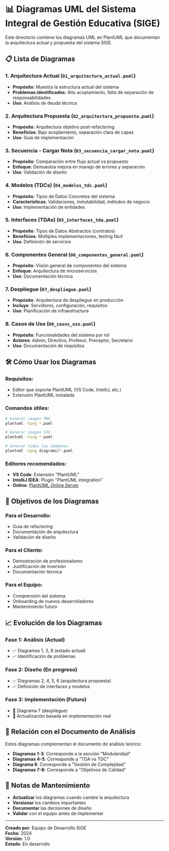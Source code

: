 # 📊 Diagramas UML del Sistema Integral de Gestión Educativa (SIGE)

Este directorio contiene los diagramas UML en PlantUML que documentan la arquitectura actual y propuesta del sistema SIGE.

## 📋 Lista de Diagramas

### 1. **Arquitectura Actual** (`01_arquitectura_actual.puml`)
- **Propósito**: Muestra la estructura actual del sistema
- **Problemas identificados**: Alto acoplamiento, falta de separación de responsabilidades
- **Uso**: Análisis de deuda técnica

### 2. **Arquitectura Propuesta** (`02_arquitectura_propuesta.puml`)
- **Propósito**: Arquitectura objetivo post-refactoring
- **Beneficios**: Bajo acoplamiento, separación clara de capas
- **Uso**: Guía de implementación

### 3. **Secuencia - Cargar Nota** (`03_secuencia_cargar_nota.puml`)
- **Propósito**: Comparación entre flujo actual vs propuesto
- **Enfoque**: Demuestra mejora en manejo de errores y separación
- **Uso**: Validación de diseño

### 4. **Modelos (TDCs)** (`04_modelos_tdc.puml`)
- **Propósito**: Tipos de Datos Concretos del sistema
- **Características**: Validaciones, inmutabilidad, métodos de negocio
- **Uso**: Implementación de entidades

### 5. **Interfaces (TDAs)** (`05_interfaces_tda.puml`)
- **Propósito**: Tipos de Datos Abstractos (contratos)
- **Beneficios**: Múltiples implementaciones, testing fácil
- **Uso**: Definición de servicios

### 6. **Componentes General** (`06_componentes_general.puml`)
- **Propósito**: Visión general de componentes del sistema
- **Enfoque**: Arquitectura de microservicios
- **Uso**: Documentación técnica

### 7. **Despliegue** (`07_despliegue.puml`)
- **Propósito**: Arquitectura de despliegue en producción
- **Incluye**: Servidores, configuración, requisitos
- **Uso**: Planificación de infraestructura

### 8. **Casos de Uso** (`08_casos_uso.puml`)
- **Propósito**: Funcionalidades del sistema por rol
- **Actores**: Admin, Directivo, Profesor, Preceptor, Secretario
- **Uso**: Documentación de requisitos

## 🛠️ Cómo Usar los Diagramas

### **Requisitos:**
- Editor que soporte PlantUML (VS Code, IntelliJ, etc.)
- Extensión PlantUML instalada

### **Comandos útiles:**
```bash
# Generar imagen PNG
plantuml -tpng *.puml

# Generar imagen SVG
plantuml -tsvg *.puml

# Generar todas las imágenes
plantuml -tpng diagrams/*.puml
```

### **Editores recomendados:**
- **VS Code**: Extensión "PlantUML"
- **IntelliJ IDEA**: Plugin "PlantUML integration"
- **Online**: [PlantUML Online Server](http://www.plantuml.com/plantuml/uml/)

## 🎯 Objetivos de los Diagramas

### **Para el Desarrollo:**
- Guía de refactoring
- Documentación de arquitectura
- Validación de diseño

### **Para el Cliente:**
- Demostración de profesionalismo
- Justificación de inversión
- Documentación técnica

### **Para el Equipo:**
- Comprensión del sistema
- Onboarding de nuevos desarrolladores
- Mantenimiento futuro

## 📈 Evolución de los Diagramas

### **Fase 1: Análisis (Actual)**
- ✅ Diagramas 1, 3, 8 (estado actual)
- ✅ Identificación de problemas

### **Fase 2: Diseño (En progreso)**
- ✅ Diagramas 2, 4, 5, 6 (arquitectura propuesta)
- ✅ Definición de interfaces y modelos

### **Fase 3: Implementación (Futuro)**
- 🔄 Diagrama 7 (despliegue)
- 🔄 Actualización basada en implementación real

## 🔗 Relación con el Documento de Análisis

Estos diagramas complementan el documento de análisis teórico:

- **Diagramas 1-3**: Corresponde a la sección "Modularidad"
- **Diagramas 4-5**: Corresponde a "TDA vs TDC"
- **Diagrama 6**: Corresponde a "Gestión de Complejidad"
- **Diagramas 7-8**: Corresponde a "Objetivos de Calidad"

## 📝 Notas de Mantenimiento

- **Actualizar** los diagramas cuando cambie la arquitectura
- **Versionar** los cambios importantes
- **Documentar** las decisiones de diseño
- **Validar** con el equipo antes de implementar

---

**Creado por**: Equipo de Desarrollo SIGE  
**Fecha**: 2024  
**Versión**: 1.0  
**Estado**: En desarrollo
